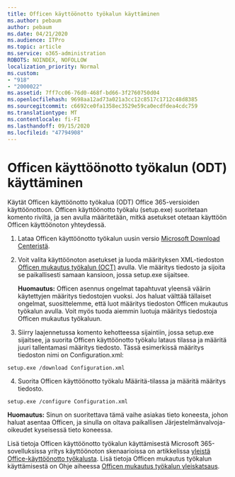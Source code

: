 ```yaml
---
title: Officen käyttöönotto työkalun käyttäminen
ms.author: pebaum
author: pebaum
ms.date: 04/21/2020
ms.audience: ITPro
ms.topic: article
ms.service: o365-administration
ROBOTS: NOINDEX, NOFOLLOW
localization_priority: Normal
ms.custom:
- "918"
- "2000022"
ms.assetid: 7ff7cc06-76d0-468f-bd66-3f2760750d04
ms.openlocfilehash: 9698aa12ad73a021a3cc12c8517c1712c48d8385
ms.sourcegitcommit: c6692ce0fa1358ec3529e59ca0ecdfdea4cdc759
ms.translationtype: MT
ms.contentlocale: fi-FI
ms.lasthandoff: 09/15/2020
ms.locfileid: "47794908"
---
```

# <a name="using-the-office-deployment-tool-odt"></a>Officen käyttöönotto työkalun (ODT) käyttäminen

Käytät Officen käyttöönotto työkalua (ODT) Office 365-versioiden käyttöönottoon. Officen käyttöönotto työkalu (setup.exe) suoritetaan komento riviltä, ja sen avulla määritetään, mitkä asetukset otetaan käyttöön Officen käyttöönoton yhteydessä.
  
1. Lataa Officen käyttöönotto työkalun uusin versio [Microsoft Download Centeristä](https://go.microsoft.com/fwlink/p/?LinkID=626065).

2. Voit valita käyttöönoton asetukset ja luoda määrityksen XML-tiedoston [Officen mukautus työkalun (OCT)](https://config.office.com) avulla. Vie määritys tiedosto ja sijoita se paikallisesti samaan kansioon, jossa setup.exe sijaitsee.

    **Huomautus:** Officen asennus ongelmat tapahtuvat yleensä väärin käytettyjen määritys tiedostojen vuoksi. Jos haluat välttää tällaiset ongelmat, suosittelemme, että luot määritys tiedoston Officen mukautus työkalun avulla. Voit myös tuoda aiemmin luotuja määritys tiedostoja Officen mukautus työkaluun.

3. Siirry laajennetussa komento kehotteessa sijaintiin, jossa setup.exe sijaitsee, ja suorita Officen käyttöönotto työkalu lataus tilassa ja määritä juuri tallentamasi määritys tiedosto. Tässä esimerkissä määritys tiedoston nimi on Configuration.xml:

```setup.exe /download Configuration.xml```

4. Suorita Officen käyttöönotto työkalu Määritä-tilassa ja määritä määritys tiedosto.

```setup.exe /configure Configuration.xml```

**Huomautus:** Sinun on suoritettava tämä vaihe asiakas tieto koneesta, johon haluat asentaa Officen, ja sinulla on oltava paikallisen Järjestelmänvalvoja-oikeudet kyseisessä tieto koneessa.

Lisä tietoja Officen käyttöönotto työkalun käyttämisestä Microsoft 365-sovelluksissa yritys käyttöönoton skenaarioissa on artikkelissa [yleistä Office-käyttöönotto työkalusta](https://docs.microsoft.com/deployoffice/overview-office-deployment-tool). Lisä tietoja Officen mukautus työkalun käyttämisestä on Ohje aiheessa [Officen mukautus työkalun yleiskatsaus](https://docs.microsoft.com/DeployOffice/overview-of-the-office-customization-tool-for-click-to-run).
